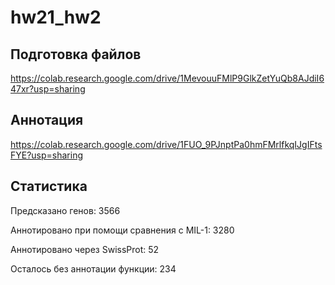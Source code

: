 # hw21_hw2

## Подготовка файлов
https://colab.research.google.com/drive/1MevouuFMlP9GlkZetYuQb8AJdiI647xr?usp=sharing

## Аннотация
https://colab.research.google.com/drive/1FUO_9PJnptPa0hmFMrlfkqIJgIFtsFYE?usp=sharing


## Статистика
Предсказано генов: 3566

Аннотировано при помощи сравнения с MIL-1: 3280

Аннотировано через SwissProt: 52

Осталось без аннотации функции: 234
